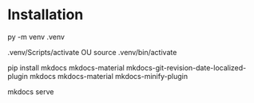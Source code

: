 # Installation

py -m venv .venv

.venv/Scripts/activate
OU
source .venv/bin/activate

pip install mkdocs mkdocs-material mkdocs-git-revision-date-localized-plugin mkdocs mkdocs-material mkdocs-minify-plugin

mkdocs serve
